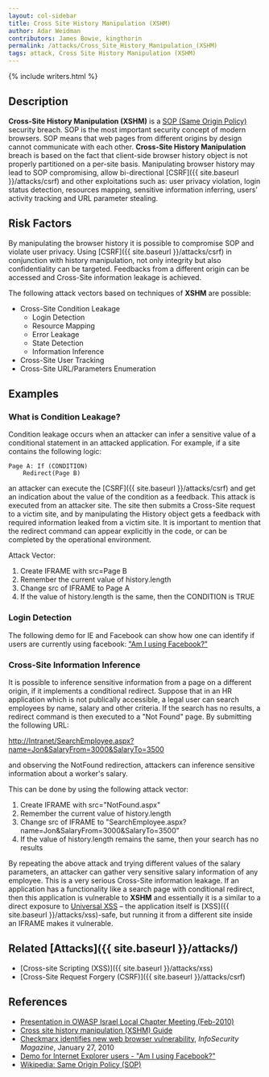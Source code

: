 ```yaml
---
layout: col-sidebar
title: Cross Site History Manipulation (XSHM)
author: Adar Weidman
contributors: James Bowie, kingthorin
permalink: /attacks/Cross_Site_History_Manipulation_(XSHM)
tags: attack, Cross Site History Manipulation (XSHM)
---
```


{% include writers.html %}

## Description

**Cross-Site History Manipulation (XSHM)** is a [SOP (Same Origin
Policy)](http://en.wikipedia.org/wiki/Same_origin_policy) security
breach. SOP is the most important security concept of modern browsers.
SOP means that web pages from different origins by design cannot
communicate with each other. **Cross-Site History Manipulation** breach
is based on the fact that client-side browser history object is not
properly partitioned on a per-site basis. Manipulating browser history
may lead to SOP compromising, allow bi-directional
[CSRF]({{ site.baseurl }}/attacks/csrf) and other
exploitations such as: user privacy violation, login status detection,
resources mapping, sensitive information inferring, users’ activity
tracking and URL parameter stealing.

## Risk Factors

By manipulating the browser history it is possible to compromise SOP and
violate user privacy. Using [CSRF]({{ site.baseurl }}/attacks/csrf) in conjunction
with history manipulation, not only integrity but also confidentiality
can be targeted. Feedbacks from a different origin can be accessed and
Cross-Site information leakage is achieved.

The following attack vectors based on techniques of **XSHM** are
possible:

- Cross-Site Condition Leakage
  - Login Detection
  - Resource Mapping
  - Error Leakage
  - State Detection
  - Information Inference
- Cross-Site User Tracking
- Cross-Site URL/Parameters Enumeration

## Examples

### What is Condition Leakage?

Condition leakage occurs when an attacker can infer a sensitive value of
a conditional statement in an attacked application. For example, if a
site contains the following logic:

```
Page A: If (CONDITION)
    Redirect(Page B)
```

an attacker can execute the [CSRF]({{ site.baseurl }}/attacks/csrf) and get an
indication about the value of the condition as a feedback. This attack
is executed from an attacker site. The site then submits a Cross-Site
request to a victim site, and by manipulating the History object gets a
feedback with required information leaked from a victim site. It is
important to mention that the redirect command can appear explicitly in
the code, or can be completed by the operational environment.

Attack Vector:

1. Create IFRAME with src=Page B
2. Remember the current value of history.length
3. Change src of IFRAME to Page A
4. If the value of history.length is the same, then the CONDITION is TRUE

### Login Detection

The following demo for IE and Facebook can show how one can identify if
users are currently using facebook: ["Am I using
Facebook?"](http://www.checkmarx.com/Demo/XSHM.aspx)

### Cross-Site Information Inference

It is possible to inference sensitive information from a page on a
different origin, if it implements a conditional redirect. Suppose that
in an HR application which is not publically accessible, a legal user
can search employees by name, salary and other criteria. If the search
has no results, a redirect command is then executed to a "Not Found"
page. By submitting the following URL:

<http://Intranet/SearchEmployee.aspx?name=Jon&SalaryFrom=3000&SalaryTo=3500>

and observing the NotFound redirection, attackers can inference
sensitive information about a worker's salary.

This can be done by using the following attack vector:

1. Create IFRAME with src="NotFound.aspx"
2. Remember the current value of history.length
3. Change src of IFRAME to "SearchEmployee.aspx?name=Jon\&SalaryFrom=3000\&SalaryTo=3500"
4. If the value of history.length remains the same, then your search has no results

By repeating the above attack and trying different values of the salary
parameters, an attacker can gather very sensitive salary information of
any employee. This is a very serious Cross-Site information leakage. If
an application has a functionality like a search page with conditional
redirect, then this application is vulnerable to **XSHM** and
essentially it is a similar to a direct exposure to [Universal
XSS](https://owasp.org/www-pdf-archive//OWASP_IL_The_Universal_XSS_PDF_Vulnerability.pdf)
– the application itself is
[XSS]({{ site.baseurl }}/attacks/xss)-safe, but running it from
a different site inside an IFRAME makes it vulnerable.

## Related [Attacks]({{ site.baseurl }}/attacks/)

- [Cross-site Scripting (XSS)]({{ site.baseurl }}/attacks/xss)
- [Cross-Site Request Forgery (CSRF)]({{ site.baseurl }}/attacks/csrf)

## References

- [Presentation in OWASP Israel Local Chapter Meeting
  (Feb-2010)](OWASP_Israel_2010_02#19:10_-_19:40.C2.A0:_XSHM_-_Cross_Site_History_Manipulation "wikilink")
- [Cross site history manipulation (XSHM)
  Guide](https://www.checkmarx.com/wp-content/uploads/2012/07/XSHM-Cross-site-history-manipulation.pdf)
- [Checkmarx identifies new web browser
  vulnerability](http://www.infosecurity-magazine.com/view/6828/checkmarx-identifies-new-web-browser-vulnerability/),
  _InfoSecurity Magazine_, January 27, 2010
- [Demo for Internet Explorer users - "Am I using
  Facebook?"](http://www.checkmarx.com/Demo/XSHM.aspx)
- [Wikipedia: Same Origin Policy
  (SOP)](http://en.wikipedia.org/wiki/Same_origin_policy)

